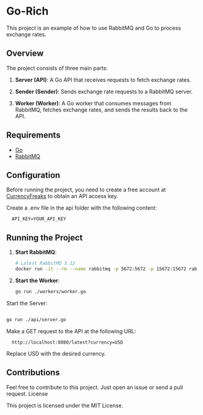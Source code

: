 # Go-Rich

This project is an example of how to use RabbitMQ and Go to process exchange rates.

## Overview

The project consists of three main parts:

1. **Server (API)**: A Go API that receives requests to fetch exchange rates.

2. **Sender (Sender)**: Sends exchange rate requests to a RabbitMQ server.

3. **Worker (Worker)**: A Go worker that consumes messages from RabbitMQ, fetches exchange rates, and sends the results back to the API.

## Requirements

- [Go](https://golang.org/dl/)
- [RabbitMQ](https://www.rabbitmq.com/download.html)

## Configuration

Before running the project, you need to create a free account at [CurrencyFreaks](https://currencyfreaks.com/) to obtain an API access key.

Create a .env file in the api folder with the following content:

      API_KEY=YOUR_API_KEY


## Running the Project

1. **Start RabbitMQ**:
   ```bash
   # Latest RabbitMQ 3.12
   docker run -it --rm --name rabbitmq -p 5672:5672 -p 15672:15672 rabbitmq:3.12-management

2. **Start the Worker**:
   ```bash
   go run ./workers/worker.go

Start the Server:

   ```bash

   go run ./api/server.go
```
Make a GET request to the API at the following URL:

      http://localhost:8080/latest?currency=USD

Replace USD with the desired currency.

## Contributions

Feel free to contribute to this project. Just open an issue or send a pull request.
License

This project is licensed under the MIT License.
